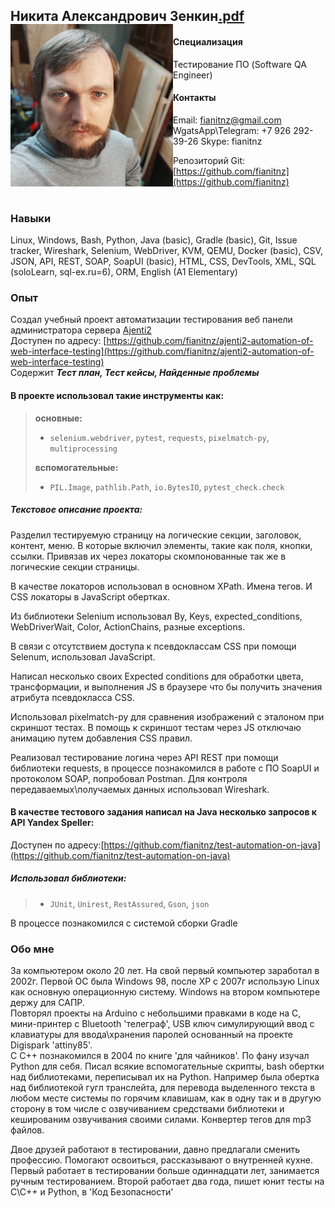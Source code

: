 ## Никита Александрович Зенкин<img src="photo.jpg" width="260rem" align="left"/><a href="Никита Александрович Зенкин.pdf">.pdf</a>

#### Специализация
Тестирование ПО (Software QA Engineer)

#### Контакты
Email: fianitnz@gmail.com  WgatsApp\Telegram: +7 926 292-39-26 Skype: fianitnz

Репозиторий Git: [https://github.com/fianitnz](https://github.com/fianitnz)
<br>
<br>
### Навыки
Linux, Windows, Bash, Python, Java (basic), Gradle (basic), Git, Issue tracker, Wireshark, Selenium, WebDriver, KVM, QEMU, Docker (basic), CSV, JSON, API, REST, SOAP, SoapUI (basic), HTML, CSS, DevTools, XML, SQL (soloLearn, sql-ex.ru=6), ORM, English (A1 Elementary)

### Опыт

Создал учебный проект автоматизации тестирования веб панели администратора сервера [Ajenti2](https://github.com/ajenti/ajenti)
<br>Доступен по адресу: [https://github.com/fianitnz/ajenti2-automation-of-web-interface-testing](https://github.com/fianitnz/ajenti2-automation-of-web-interface-testing)
<br>Содержит ***Тест план, Тест кейсы, Найденные проблемы***

#### В проекте использовал такие инструменты как:

>**основные:**
>- `selenium.webdriver`, `pytest`, `requests`, `pixelmatch-py`, `multiprocessing`
>
>**вспомогательные:**
>- `PIL.Image`, `pathlib.Path`, `io.BytesIO`, `pytest_check.check`

##### Текстовое описание проекта:
Разделил тестируемую страницу на логические секции, заголовок, контент, меню. В которые включил элементы, такие как поля, кнопки, ссылки. Привязав их через локаторы скомпонованные так же в логические секции страницы.

В качестве локаторов использовал в основном XPath. Имена тегов. И CSS локаторы в JavaScript обертках.

Из библиотеки Selenium использовал By, Keys, expected_conditions, WebDriverWait, Color, ActionChains, разные exceptions.

В связи с отсутствием доступа к псевдоклассам CSS при помощи Selenum, использовал JavaScript.

Написал несколько своих Expected conditions для обработки цвета, трансформации, и выполнения JS в браузере что бы получить значения атрибута псевдокласса CSS.

Использовал pixelmatch-py для сравнения изображений с эталоном при скриншот тестах.
В помощь к скриншот тестам через JS отключаю анимацию путем добавления CSS правил.

Реализовал тестирование логина через API REST при помощи библиотеки requests, в процессе познакомился в работе с ПО SoapUI и протоколом SOAP, попробовал Postman. Для контроля передаваемых\получаемых данных использовал Wireshark.

#### В качестве тестового задания написал на Java несколько запросов к API Yandex Speller:
Доступен по адресу:[https://github.com/fianitnz/test-automation-on-java](https://github.com/fianitnz/test-automation-on-java)
##### Использовал библиотеки:
>- `JUnit`, `Unirest`, `RestAssured`, `Gson`, `json`

В процессе познакомился с системой сборки Gradle

### Обо мне

За компьютером около 20 лет. На свой первый компьютер заработал в 2002г. Первой ОС была Windows 98, после XP c 2007г использую Linux как основную операционную систему. Windows на втором компьютере держу для САПР.<br>
Повторял проекты на Arduino с небольшими правками в коде на C, мини-принтер c Bluetooth 'телеграф', USB ключ симулирующий ввод с клавиатуры для ввода\хранения паролей основанный на проекте Digispark 'attiny85'.<br>
С C++ познакомился в 2004 по книге 'для чайников'. По фану изучал Python для себя. Писал всякие вспомогательные скрипты, bash обертки над библиотеками, переписывал их на Python. Например была обертка над библиотекой гугл транслейта, для перевода выделенного текста в любом месте системы по горячим клавишам, как в одну так и в другую сторону в том числе с озвучиванием средствами библиотеки и кешированим озвучивания своими силами. Конвертер тегов для mp3 файлов.

Двое друзей работают в тестировании, давно предлагали сменить профессию. Помогают освоиться, рассказывают о внутренней кухне.
Первый работает в тестировании больше одиннадцати лет, занимается ручным тестированием.
Второй работает два года, пишет юнит тесты на C\C++ и Python, в 'Код Безопасности'
